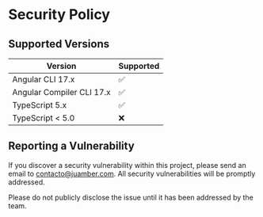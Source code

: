 # Security Policy

## Supported Versions

| Version | Supported          |
| ------- | ------------------ |
| Angular CLI 17.x   | :white_check_mark: |
| Angular Compiler CLI 17.x   | :white_check_mark: |
| TypeScript 5.x | :white_check_mark: |
| TypeScript < 5.0 | :x: |

## Reporting a Vulnerability

If you discover a security vulnerability within this project, please send an email to contacto@juamber.com. All security vulnerabilities will be promptly addressed.

Please do not publicly disclose the issue until it has been addressed by the team.